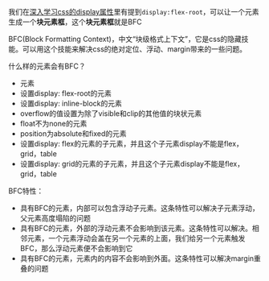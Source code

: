 我们在[深入学习css的display属性](https://github.com/fairySusan/Blog/blob/master/articles/css/深入学习css的display属性.md)里有提到`display:flex-root`，可以让一个元素生成一个**块元素框**，这个**块元素框**就是BFC

BFC(Block Formatting Context)，中文“块级格式上下文”，它是css的隐藏技能。可以用这个技能来解决css的绝对定位、浮动、margin带来的一些问题。

什么样的元素会有BFC？

* <html>元素
* 设置display: flex-root的元素
* 设置display: inline-block的元素
* overflow的值设置为除了visible和clip的其他值的块状元素
* float不为none的元素
* position为absolute和fixed的元素
* 设置display: flex的元素的子元素，并且这个子元素display不能是flex，grid，table
* 设置display: grid的元素的子元素，并且这个子元素display不能是flex，grid，table

BFC特性：
* 具有BFC的元素，内部可以包含浮动子元素。这条特性可以解决子元素浮动，父元素高度塌陷的问题
* 具有BFC的元素，外部的浮动元素不会影响到该元素。这条特性可以解决。相邻元素，一个元素浮动会盖在另一个元素的上面，我们给另一个元素触发BFC，那么浮动元素便不会影响到它
* 具有BFC的元素，元素内的内容不会影响到外面。这条特性可以解决margin重叠的问题


